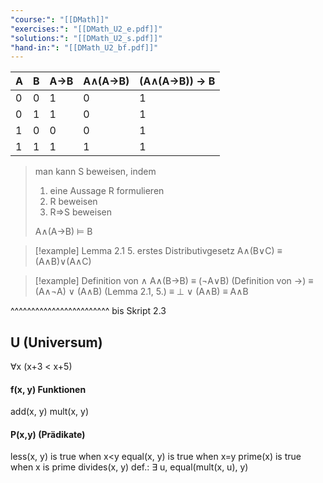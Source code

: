 ```yaml
---
"course:": "[[DMath]]"
"exercises:": "[[DMath_U2_e.pdf]]"
"solutions:": "[[DMath_U2_s.pdf]]"
"hand-in:": "[[DMath_U2_bf.pdf]]"
---
```

| A | B | A$\rightarrow$B | A$\wedge$(A$\rightarrow$B) | (A$\wedge$(A$\rightarrow$B)) $\rightarrow$ B |
|---|---|-----------------|----------------------------|---|
| 0 | 0 | 1               | 0                          | 1 |
| 0 | 1 | 1               | 0                          | 1 |
| 1 | 0 | 0               | 0                          | 1 |
| 1 | 1 | 1               | 1                          | 1 |

>man kann S beweisen, indem
>	1. eine Aussage R formulieren
>	2. R beweisen
>	3. R$\Rightarrow$S beweisen
>
>A$\wedge$(A$\rightarrow$B) $\models$ B

> [!example] Lemma 2.1
> 5. erstes Distributivgesetz
> A$\wedge$(B$\vee$C) $\equiv$ (A$\wedge$B)$\vee$(A$\wedge$C)

>[!example] Definition von $\wedge$
>A$\wedge$(B$\rightarrow$B) $\equiv$ ($\neg$A$\vee$B) (Definition von $\rightarrow$)
>$\equiv$ (A$\wedge$$\neg$A) $\vee$ (A$\wedge$B) (Lemma 2.1, 5.)
>$\equiv$ $\perp$ $\vee$ (A$\wedge$B)
>$\equiv$ A$\wedge$B


^^^^^^^^^^^^^^^^^^^^^^^^
bis Skript 2.3




## U (Universum)

$\forall$x (x+3 < x+5)
#### f(x, y) Funktionen
add(x, y)
mult(x, y)

#### P(x,y) (Prädikate)
less(x, y) is true when x\<y
equal(x, y) is true when x=y
prime(x) is true when x is prime
divides(x, y) def.: $\exists$ u, equal(mult(x, u), y)
